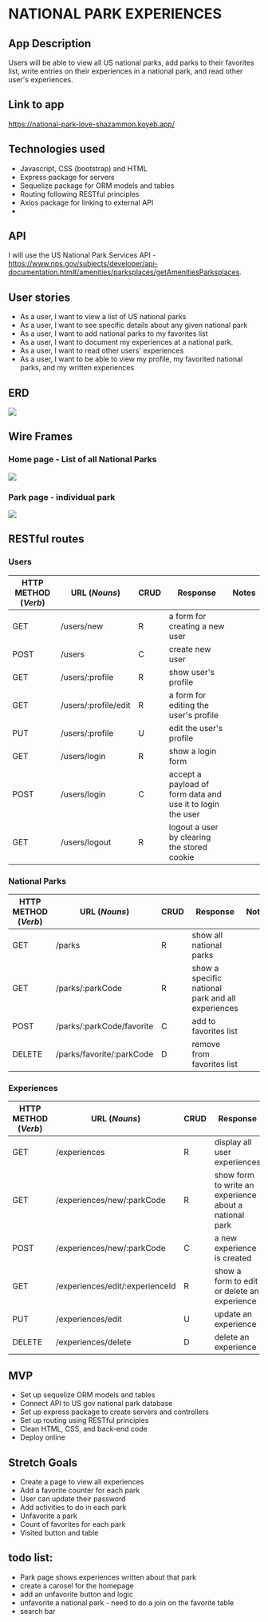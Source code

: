 # NATIONAL PARK EXPERIENCES

## App Description
Users will be able to view all US national parks, add parks to their favorites list, write entries on their experiences in a national park, and read other user's experiences. 

## Link to app
https://national-park-love-shazammon.koyeb.app/

## Technologies used
- Javascript, CSS (bootstrap) and HTML
- Express package for servers
- Sequelize package for ORM models and tables
- Routing following RESTful principles
- Axios package for linking to external API
- 

## API
I will use the US National Park Services API - https://www.nps.gov/subjects/developer/api-documentation.htm#/amenities/parksplaces/getAmenitiesParksplaces.

## User stories
- As a user, I want to view a list of US national parks
- As a user, I want to see specific details about any given national park
- As a user, I want to add national parks to my favorites list
- As a user, I want to document my experiences at a national park. 
- As a user, I want to read other users' experiences
- As a user, I want to be able to view my profile, my favorited national parks, and my written experiences

## ERD
![](ERD_tables.png)

## Wire Frames
### Home page - List of all National Parks
![](home_page_wireframe.png)

### Park page - individual park
![](park_page_wireframe.png)

## RESTful routes

### Users
| HTTP METHOD (_Verb_) | URL (_Nouns_)            | CRUD | Response                                       | Notes |
| -------------------- | -------------            | ---- | --------                                       | ----- |
| GET                  | /users/new               | R    | a form for creating a new user                 |       |
| POST                 | /users               | C    | create new user                                |       |
| GET                  | /users/:profile               | R    | show user's profile                            |       |
| GET                  | /users/:profile/edit               | R    | a form for editing the user's profile                            |       |
| PUT                  | /users/:profile               | U    | edit the user's profile                        |       |
| GET                  | /users/login               | R    | show a login form                         |       |
| POST                  | /users/login               | C    | accept a payload of form data and use it to login the user                         |       |
| GET                  | /users/logout               | R    | logout a user by clearing the stored cookie                    |       |

### National Parks
| HTTP METHOD (_Verb_) | URL (_Nouns_)            | CRUD | Response                                          | Notes |
| -------------------- | -------------            | ---- | --------                                          | ----- |
| GET                  | /parks                   | R    | show all national parks                           |       |
| GET                  | /parks/:parkCode               | R    | show a specific national park and all experiences |       |
| POST                 | /parks/:parkCode/favorite    | C    | add to favorites list                             |       |
| DELETE               | /parks/favorite/:parkCode     | D    | remove from favorites list                        |       |

### Experiences
| HTTP METHOD (_Verb_) | URL (_Nouns_)            | CRUD | Response                                              | Notes |
| -------------------- | -------------            | ---- | --------                                              | ----- |
| GET                  | /experiences             | R    | display all user experiences  |       |
| GET                  | /experiences/new/:parkCode             | R    | show form to write an experience about a national park  |       |
| POST                 | /experiences/new/:parkCode         | C    | a new experience is created                           |       |
| GET                  | /experiences/edit/:experienceId         | R    | show a form to edit or delete an experience                            |       |
| PUT                 | /experiences/edit         | U    | update an experience                                  |       |
| DELETE               | /experiences/delete         | D    | delete an experience                                  |       |

## MVP
- Set up sequelize ORM models and tables
- Connect API to US gov national park database
- Set up express package to create servers and controllers
- Set up routing using RESTful principles
- Clean HTML, CSS, and back-end code
- Deploy online

## Stretch Goals
- Create a page to view all experiences
- Add a favorite counter for each park
- User can update their password
- Add activities to do in each park
- Unfavorite a park
- Count of favorites for each park
- Visited button and table



## todo list:
- Park page shows experiences written about that park
- create a carosel for the homepage
- add an unfavorite button and logic
- unfavorite a national park - need to do a join on the favorite table 
- search bar

